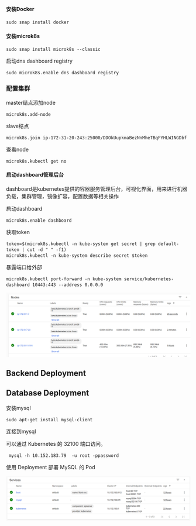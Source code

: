 #### 

#### 安装Docker

```
sudo snap install docker
```

#### 安装microk8s

```
sudo snap install microk8s --classic
```

启动dns dashboard registry

```
sudo microk8s.enable dns dashboard registry
```



### 配置集群

master结点添加node

```
microk8s.add-node
```

slave结点

```
microk8s.join ip-172-31-20-243:25000/DDOkUupkmaBezNnMheTBqFYHLWINGDbf
```

查看node

```
microk8s.kubectl get no
```

#### 启动dashboard管理后台

dashboard是kubernetes提供的容器服务管理后台，可视化界面，用来进行机器负载，集群管理，镜像扩容，配置数据等相关操作

启动dashboard

```
microk8s.enable dashboard
```

获取token

```
token=$(microk8s.kubectl -n kube-system get secret | grep default-token | cut -d " " -f1)
microk8s.kubectl -n kube-system describe secret $token
```

暴露端口给外部

```
microk8s.kubectl port-forward -n kube-system service/kubernetes-dashboard 10443:443 --address 0.0.0.0
```

![avatar](https://github.com/Dianaaaa/SE419-422/blob/project/report/images/1.png)

## Backend Deployment

##  

## Database Deployment

安装mysql

```
sudo apt-get install mysql-client
```

连接到mysql

可以通过 Kubernetes 的 32100 端口访问。

```
 mysql -h 10.152.183.79  -u root -ppassword
```

使用 Deployment 部署 MySQL 的 Pod

![avatar](https://github.com/Dianaaaa/SE419-422/blob/project/report/images/2.PNG) 